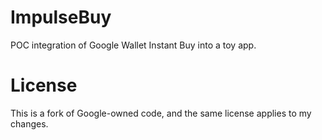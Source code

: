 # ImpulseBuy
POC integration of Google Wallet Instant Buy into a toy app.

# License

This is a fork of Google-owned code, and the same license applies to my changes.

